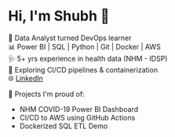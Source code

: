 # Hi, I'm Shubh 👋

💼 Data Analyst turned DevOps learner  
📊 Power BI | SQL | Python | Git | Docker | AWS  
🩺 5+ yrs experience in health data (NHM - IDSP)  
🚀 Exploring CI/CD pipelines & containerization  
🌐 [LinkedIn](https://linkedin.com/in/shubhpathak)

📌 Projects I'm proud of:
- NHM COVID-19 Power BI Dashboard
- CI/CD to AWS using GitHub Actions
- Dockerized SQL ETL Demo
